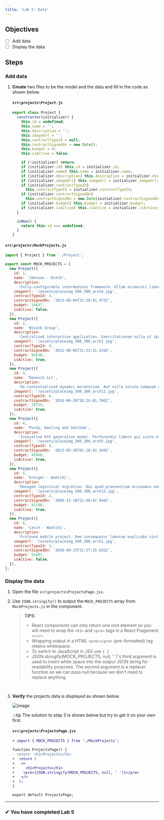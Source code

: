 ```yaml
---
title: 'Lab 5: Data'
---
```


## Objectives

- [ ] Add data
- [ ] Display the data

## Steps

### Add data

1. **Create** two files to be the model and the data and fill in the code as shown below.

   #### `src\projects\Project.js`

   ```jsx
   export class Project {
     constructor(initializer) {
       this.id = undefined;
       this.name = '';
       this.description = '';
       this.imageUrl = '';
       this.contractTypeId = null;
       this.contractSignedOn = new Date();
       this.budget = 0;
       this.isActive = false;

       if (!initializer) return;
       if (initializer.id) this.id = initializer.id;
       if (initializer.name) this.name = initializer.name;
       if (initializer.description) this.description = initializer.description;
       if (initializer.imageUrl) this.imageUrl = initializer.imageUrl;
       if (initializer.contractTypeId)
         this.contractTypeId = initializer.contractTypeId;
       if (initializer.contractSignedOn)
         this.contractSignedOn = new Date(initializer.contractSignedOn);
       if (initializer.budget) this.budget = initializer.budget;
       if (initializer.isActive) this.isActive = initializer.isActive;
     }

     isNew() {
       return this.id === undefined;
     }
   }
   ```

#### `src\projects\MockProjects.js`

```js
import { Project } from './Project';

export const MOCK_PROJECTS = [
  new Project({
    id: 1,
    name: 'Johnson - Kutch',
    description:
      'Fully-configurable intermediate framework. Ullam occaecati libero laudantium nihil voluptas omnis.',
    imageUrl: '/assets/placeimg_500_300_arch4.jpg',
    contractTypeId: 3,
    contractSignedOn: '2013-08-04T22:39:41.473Z',
    budget: 54637,
    isActive: false,
  }),
  new Project({
    id: 2,
    name: 'Wisozk Group',
    description:
      'Centralized interactive application. Exercitationem nulla ut ipsam vero quasi enim quos doloribus voluptatibus.',
    imageUrl: '/assets/placeimg_500_300_arch1.jpg',
    contractTypeId: 4,
    contractSignedOn: '2012-08-06T21:21:31.419Z',
    budget: 91638,
    isActive: true,
  }),
  new Project({
    id: 3,
    name: 'Denesik LLC',
    description:
      'Re-contextualized dynamic moratorium. Aut nulla soluta numquam qui dolor architecto et facere dolores.',
    imageUrl: '/assets/placeimg_500_300_arch12.jpg',
    contractTypeId: 6,
    contractSignedOn: '2016-06-26T18:24:01.706Z',
    budget: 29729,
    isActive: true,
  }),
  new Project({
    id: 4,
    name: 'Purdy, Keeling and Smitham',
    description:
      'Innovative 6th generation model. Perferendis libero qui iusto et ullam cum sint molestias vel.',
    imageUrl: '/assets/placeimg_500_300_arch5.jpg',
    contractTypeId: 4,
    contractSignedOn: '2013-05-26T01:10:42.344Z',
    budget: 45660,
    isActive: true,
  }),
  new Project({
    id: 5,
    name: 'Kreiger - Waelchi',
    description:
      'Managed logistical migration. Qui quod praesentium accusamus eos hic non error modi et.',
    imageUrl: '/assets/placeimg_500_300_arch12.jpg',
    contractTypeId: 2,
    contractSignedOn: '2009-12-18T21:46:47.944Z',
    budget: 81188,
    isActive: true,
  }),
  new Project({
    id: 6,
    name: 'Lesch - Waelchi',
    description:
      'Profound mobile project. Rem consequatur laborum explicabo sint odit et illo voluptas expedita.',
    imageUrl: '/assets/placeimg_500_300_arch1.jpg',
    contractTypeId: 3,
    contractSignedOn: '2016-09-23T21:27:25.035Z',
    budget: 53407,
    isActive: false,
  }),
];
```

### Display the data

1. Open the file `src\projects\ProjectsPage.jsx`.
2. Use `JSON.stringify()` to output the `MOCK_PROJECTS` array from `MockProjects.js` in the component.

   > **TIPS:**
   >
   > - React components can only return one root element so you will need to wrap the `<h1>` and `<pre>` tags in a React Fragement `<></>`.
   > - Wrapping output in a HTML `<pre></pre>` (pre-formatted) tag retains whitespace.
   > - To switch to JavaScript in JSX use `{ }`
   > - JSON.stringify(MOCK_PROJECTS, null, ' ')'s third argument is used to insert white space into the output JSON string for readability purposes.
   >   The second argument is a replacer function so we can pass null because we don't need to replace anything.

   <br/>

3. **Verify** the projects data is displayed as shown below.

   ![image](https://user-images.githubusercontent.com/1474579/64889510-85efa380-d63b-11e9-8dc5-86f6dce8cec2.png)

   :::tip
   The solution to step 3 is shown below but try to get it on your own first.

   #### `src\projects\ProjectsPage.jsx`

   ```diff
   + import { MOCK_PROJECTS } from './MockProjects';

   function ProjectsPage() {
   - return  <h1>Projects</h1>
   +  return (
   +   <>
   +     <h1>Projects</h1>
   +    <pre>{JSON.stringify(MOCK_PROJECTS, null, ' ')}</pre>
   +   </>
   +  );
   }

   export default ProjectsPage;
   ```

---

### &#10004; You have completed Lab 5

